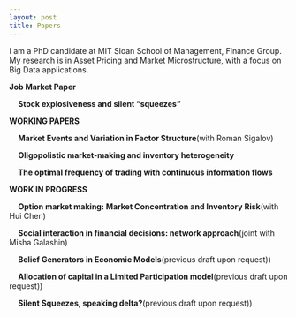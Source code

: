 ```yaml
---
layout: post
title: Papers
---
```



I am a PhD candidate at MIT Sloan School of Management, Finance Group. My research is in Asset Pricing and Market Microstructure, with a focus on Big Data applications. 

<b>Job Market Paper</b>

<span style="padding-left:1rem"><b>Stock explosiveness and silent “squeezes”</b></span>



<b>WORKING PAPERS</b>


<span style="padding-left:1rem"><b>Market Events and Variation in Factor Structure</b></span>(with Roman Sigalov)


<span style="padding-left:1rem"><b>Oligopolistic market-making and inventory heterogeneity</b></span>

<span style="padding-left:1rem"><b>The optimal frequency of trading with continuous information flows</b></span>


<b>WORK IN PROGRESS</b>

<span style="padding-left:1rem"><b>Option market making: Market Concentration and Inventory Risk</b></span>(with Hui Chen)


<span style="padding-left:1rem"><b>Social interaction in financial decisions: network approach</b></span>(joint with Misha Galashin)

<span style="padding-left:1rem"><b>Belief Generators in Economic Models</b></span>(previous draft upon request))

<span style="padding-left:1rem"><b>Allocation of capital in a Limited Participation model</b></span>(previous draft upon request))

<span style="padding-left:1rem"><b>Silent Squeezes, speaking delta?</b></span>(previous draft upon request))


